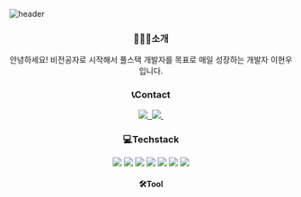 ![header](https://capsule-render.vercel.app/api?type=waving&color=99ccff&height=200&text=WelCome&animation=fadeIn&fontColor=FFFFFF&fontSize=80&fontAlign=50)

<div align="center"> 
   <h3>🧑🏻‍💻소개</h3>
   안녕하세요! 비전공자로 시작해서 풀스택 개발자를 목표로 매일 성장하는 개발자 이현우 입니다.
</div>

<div align="center"> 
   <h3>📞Contact</h3>
   <a href="https://velog.io/@lhw9054">
    <img src="https://img.shields.io/badge/Velog-1EBC8F?style=for-the-badge&logo=velog&logoColor=white" />&nbsp
   </a>
  <a href="lho90554@gmail.com">
    <img src="https://img.shields.io/badge/lho90554@gmail.com-D14836?style=for-the-badge&logo=gmail&logoColor=white"/>&nbsp
  </a>
</div>


<div align="center"> 
   <h3>💻Techstack</h3>

   <img src="https://img.shields.io/badge/java-20232a.svg?style=for-the-badge&logo=java&logoColor=61DAFB" />

   
   <img src="https://img.shields.io/badge/JAVA-007396?style=for-the-badge&logo=java&logoColor=white">
   <img src="https://img.shields.io/badge/MySQL-4479A1?style=for-the-badge&logo=MySQL&logoColor=white">
   <img src="https://img.shields.io/badge/Oracle-F80000?style=for-the-badge&logo=Oracle&logoColor=white">
   <img src="https://img.shields.io/badge/Eclipse-2C2255?style=for-the-badge&logo=Eclipse%20IDE&logoColor=white">
   <img src="https://img.shields.io/badge/github-181717?style=for-the-badge&logo=github&logoColor=white">
   <img src="https://img.shields.io/badge/aws-232F3E?style=for-the-badge&logo=aws&logoColor=white">
</div>

<div align="center"> 
   <h4>🛠️Tool</h4>
</div>
